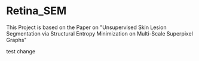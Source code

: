 # Retina_SEM
This Project is based on the Paper on "Unsupervised Skin Lesion Segmentation via Structural Entropy Minimization on Multi-Scale Superpixel Graphs"

test change